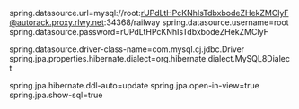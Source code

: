 spring.datasource.url=mysql://root:rUPdLtHPcKNhIsTdbxbodeZHekZMClyF@autorack.proxy.rlwy.net:34368/railway
spring.datasource.username=root
spring.datasource.password=rUPdLtHPcKNhIsTdbxbodeZHekZMClyF

spring.datasource.driver-class-name=com.mysql.cj.jdbc.Driver
spring.jpa.properties.hibernate.dialect=org.hibernate.dialect.MySQL8Dialect

spring.jpa.hibernate.ddl-auto=update
spring.jpa.open-in-view=true
spring.jpa.show-sql=true
